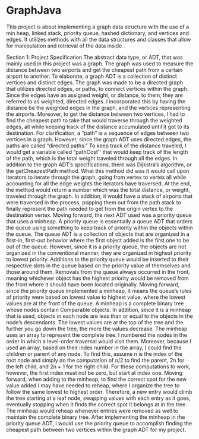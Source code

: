 # GraphJava
This project is about implementing a graph data structure with the use of a min heap, linked stack, priority queue, hashed dictionary, and vertices and edges. It utilizes methods with all the data structures and classes that allow for manipulation and retrieval of the data inside .

Section 1: Project Specification
	The abstract data type, or ADT, that was mainly used in this project was a graph. The graph was used to measure the distance between two airports and get the cheapest path from a certain airport to another. To elaborate, a graph ADT is a collection of distinct vertices and distinct edges. The graph was made to be a directed graph that utilizes directed edges, or paths, to connect vertices within the graph. Since the edges have an assigned weight, or distance, to them, they are referred to as weighted, directed edges. I incorporated this by having the distance be the weighted edges in the graph, and the vertices representing the airports. Moreover, to get the distance between two vertices, I had to find the cheapest path to take that would traverse through the weighted edges, all while keeping track of the distance accumulated until it got to its destination. For clarification, a “path” is a sequence of edges between two vertices in a graph. However, since the graph ADT uses directed edges, the paths are called “directed paths.” To keep track of the distance traveled, I would get a variable called “pathCost'' that would keep track of the length of the path, which is the total weight traveled through all the edges. In addition to the graph ADT’s specifications, there was Dijkstra’s algorithm, or the getCheapestPath method. What this method did was it would call upon iterators to iterate through the graph, going from vertex to vertex all while accounting for all the edge weights the iterators have traversed. At the end, the method would return a number which was the total distance, or weight, traveled through the graph. In addition, it would have a stack of airports that were traversed in the process, popping them out from the path stack to finally represent the path needed to get from the origin vertex to the destination vertex. Moving forward, the next ADT used was a priority queue that uses a minheap. A priority queue is essentially a queue ADT that orders the queue using something to keep track of priority within the objects within the queue. The queue ADT is a collection of objects that are organized in a first-in, first-out behavior where the first object added is the first one to be out of the queue. However, since it is a priority queue, the objects are not organized in the conventional manner, they are organized in highest priority to lowest priority. Additions to the priority queue would be inserted to their respective slots in the queue based on the priority value of themselves and those around them. Removals from the queue always occurred in the front, meaning whichever object has the highest priority would be removed from the front where it should have been located originally. Moving forward, since the priority queue implemented a minheap, it means the queue’s rules of priority were based on lowest value to highest value, where the lowest values are at the front of the queue. A minheap is a complete binary tree whose nodes contain Comparable objects. In addition, since it is a minheap that is used, objects in each node are less than or equal to the objects in the node’s descendants. The lowest values are at the top of the tree and the further you go down the tree, the more the values decrease. The minheap uses an array to represent the complete tree. I numbered the nodes in the order in which a level-order traversal would visit them. Moreover, because I used an array, based on their index number in the array, I could find the children or parent of any node. To find this, assume n is the index of the root node and simply do the computation of n/2 to find the parent, 2n for the left child, and 2n + 1 for the right child. For these computations to work, however, the first index must not be zero, but start at index one. Moving forward, when adding to the minheap, to find the correct spot for the new value added I may have needed to reheap, where I organize the tree to follow the same lowest to highest order. Therefore, a new entry would climb the tree starting at a leaf node, swapping values with each entry as it goes, eventually stopping when it finds the correct spot it belongs at in the tree. The minheap would reheap whenever entries were removed as well to maintain the complete binary tree. After implementing the minheap in the priority queue ADT, I would use the priority queue to accomplish finding the cheapest path between two vertices within the graph ADT for my project.
